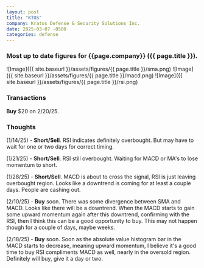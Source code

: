 ```yaml
---
layout: post
title: "KTOS"
company: Kratos Defense & Security Solutions Inc.
date: 2025-03-07 -0500
categories: defense
---
```


### Most up to date figures for {{page.company}} ({{ page.title }}).

![Image]({{ site.baseurl }}/assets/figures/{{ page.title }}/sma.png)
![Image]({{ site.baseurl }}/assets/figures/{{ page.title }}/macd.png)
![Image]({{ site.baseurl }}/assets/figures/{{ page.title }}/rsi.png)

### Transactions

**Buy** $20 on 2/20/25.

### Thoughts
(1/14/25) - **Short/Sell**. RSI indicates definitely overbought. But may have to wait for one or two days for correct timing.

(1/21/25) - **Short/Sell**. RSI still overbought. Waiting for MACD or MA's to lose momentum to short.

(1/28/25) - **Short/Sell**. MACD is about to cross the signal, RSI is just leaving overbought region. Looks like a downtrend is coming for at least a couple days. People are cashing out.

(2/10/25) - **Buy** soon. There was some divergence between SMA and MACD. Looks like there will be a downtrend. When the MACD starts to gain some upward momentum again after this downtrend, confirming with the RSI, then I think this can be a good opportunity to buy. This may not happen though for a couple of days, maybe weeks.

(2/18/25) - **Buy** soon. Soon as the absolute value histogram bar in the MACD starts to decrease, meaning upward momentum, I believe it's a good time to buy RSI compliments MACD as well, nearly in the oversold region. Definitely will buy, give it a day or two. 